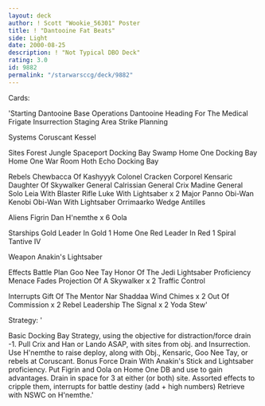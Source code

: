 ```yaml
---
layout: deck
author: ! Scott "Wookie_56301" Poster
title: ! "Dantooine Fat Beats"
side: Light
date: 2000-08-25
description: ! "Not Typical DBO Deck"
rating: 3.0
id: 9882
permalink: "/starwarsccg/deck/9882"
---
```

Cards: 

'Starting
	Dantooine Base Operations
	Dantooine
	Heading For The Medical Frigate
	Insurrection
	Staging Area
	Strike Planning

Systems
	Coruscant
	Kessel

Sites
	Forest
	Jungle
	Spaceport Docking Bay
	Swamp
	Home One Docking Bay
	Home One War Room
	Hoth Echo Docking Bay

Rebels
	Chewbacca Of Kashyyyk
	Colonel Cracken
	Corporel Kensaric
	Daughter Of Skywalker
	General Calrissian
	General Crix Madine
	General Solo
	Leia With Blaster Rifle
	Luke With Lightsaber x 2
	Major Panno
	Obi-Wan Kenobi
	Obi-Wan With Lightsaber
	Orrimaarko
	Wedge Antilles

Aliens
	Figrin Dan
	H'nemthe x 6
	Oola

Starships
	Gold Leader In Gold 1
	Home One
	Red Leader In Red 1
	Spiral
	Tantive IV

Weapon
	Anakin's Lightsaber

Effects
	Battle Plan
	Goo Nee Tay
	Honor Of The Jedi
	Lightsaber Proficiency
	Menace Fades
	Projection Of A Skywalker x 2
	Traffic Control

Interrupts
	Gift Of The Mentor
	Nar Shaddaa Wind Chimes x 2
	Out Of Commission x 2
	Rebel Leadership
	The Signal x 2
	Yoda Stew'

Strategy: '

Basic Docking Bay Strategy, using the objective for distraction/force drain -1.  Pull Crix and Han or Lando ASAP, with sites from obj. and Insurrection. Use H'nemthe to raise deploy, along with Obj., Kensaric, Goo Nee Tay, or rebels at Coruscant. Bonus Force Drain With Anakin's Stick and Lightsaber proficiency.  Put Figrin and Oola on Home One DB and use to gain advantages. Drain in space for 3 at either (or both) site. Assorted effects to cripple them, interrupts for battle destiny (add + high numbers) Retrieve with NSWC on H'nemthe.'
